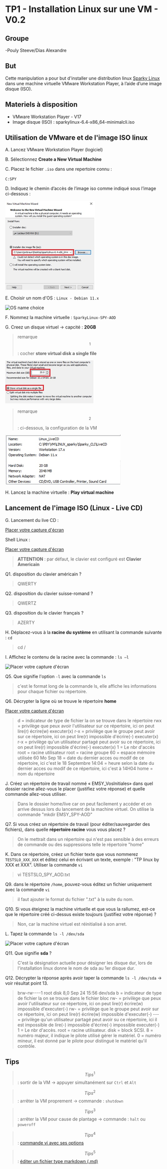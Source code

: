 # TP1 - Installation Linux sur une VM - V0.2
 
## Groupe
 
-Pouly Steeve/Dias Alexandre
 
## But
 
Cette manipulation a pour but d'installer une distribution linux [Sparky Linux](https://sparkylinux.org/) dans une machine virtuelle VMware Workstation Player, à l’aide d’une image disque (ISO).
 
## Materiels à disposition
 
- VMware Workstation Player - V17
- Image disque (ISO) : sparkylinux-6.4-x86_64-minimalcli.iso
 
## Utilisation de VMware et de l'image ISO linux
 
A. Lancez VMware Workstation Player (logiciel)  
 
B. Sélectionnez **Create a New Virtual Machine**
 
C. Placez le fichier `.iso` dans une repertoire connu :
 
`C:SPY`
 
D. Indiquez le chemin d’accès de l’image iso comme indiqué sous l’image ci-dessous :
 
![install image disk](/Images/Install_ISO.jpg)
 
E. Choisir un nom d'OS : `Linux - Debian 11.x`
 
![OS name choice](/Images/OS_Choice.jpg)
 
F. Nommez la machine virtuelle : `SparkyLinux-SPY-AOD`
 
G. Creez un disque virtuel -> capcité : **20GB**
 
> remarque$$^1$$ : cocher **store virtual disk a single file**
 
![Virtual disk](/Images/VirtualDisk.jpg)
 
> remarque$$^2$$ : ci-dessous, la configuration de la VM
 
![Virtual disk](/Images/VM_Config.jpg)
 
H. Lancez la machine virtuelle : **Play virtual machine**
 
## Lancement de l'image ISO (Linux - Live CD)
 
G. Lancement du live CD :
 
[Placer votre capture d'écran]()
 
Shell Linux :
 
[Placer votre capture d'écran](/Images/Shell_Linux.png)
 
> **ATTENTION** : par défaut, le clavier est configuré est **Clavier Americain**
 
Q1. disposition du clavier américain ?
 
> QWERTY
 
Q2. disposition du clavier suisse-romand ?
 
> QWERTZ
 
Q3. disposition du le clavier français ?
 
> AZERTY
 
 
H. Déplacez-vous à la **racine du système** en utilisant la commande suivante : `cd`
 
> cd /
 
I. Affichez le contenu de la racine avec la commande : `ls –l`	
 
![Placer votre capture d'écran]()
 
Q5. Que signifie l'option `-l` avec la commande `ls`
 
> c'est le format long de la commande ls, elle affiche les informations pour chaque fichier ou répertoire.
 
Q6. Décrypter la ligne où se trouve le répertoire **home**    
 
[Placer votre capture d'écran](/Images/Ligne_home.png)
 
> d = indicateur de type de fichier la on se trouve dans le répertoire
> rwx = privilège que peux avoir l'utilisateur sur ce répertoire, ici on peut lire(r) écrire(w) executer(x)
> r-x = privilège que le groupe peut avoir sur ce répertoire, ici on peut lire(r) impossible d'écrire(-) executer(x)
> r-x = privilège qu'un utilisateur partagé peut avoir su ce répertoire, ici on peut lire(r) impossible d'écrire(-) executer(x)
> 1 = Le nbr d'accès
> root = racine utilisateur
> root = racine groupe
> 60 = espace mémoire utilisée 60 Mo
> Sep 18 = date du dernier acces ou modif de ce répertoire, ici c'est le 18 Septembre
> 14:04 = heure selon la date du dernier acces ou modif de ce répertoire, ici c'est à 14H04
> home = nom du répertoire
 
J. Créez un répertoire de travail nommé « EMSY_VosInitiales» dans quel dossier racine allez-vous le placer (justifiez votre réponse) et quelle commande allez-vous utiliser.
 
> Dans le dossier home/live car on peut facilement y accéder et on arrive dessus lors du lancement de la machine virtuel.
> On utilise la commande "mkdir EMSY_SPY-AOD"
 
Q7. Si vous créez un répertoire de travail (pour éditer/sauvegarder des fichiers), dans quelle **répertoire racine** vous vous placez ?
 
> On le mettrait dans un répertoire qui n'est pas sensible à des erreurs de commande ou des suppressions telle le répertoire "home"
 
 
K. Dans ce répertoire, créez un fichier texte que vous nommerez `TESTSLO_XXX_XXX` et éditez celui en écrivant un texte, exemple : "TP linux by XXX et XXX".
	Utiliser la commande `vi`
 
> vi TESTSLO_SPY_AOD.txt
 
Q9. dans le répertoire `/home`, pouvez-vous éditez un fichier uniquement avec la commande `vi`
 
> il faut ajouter le format du fichier ".txt" à la suite du nom.
 
Q10. Si vous éteignez la machine virtuelle et que vous la rallumez, est-ce que le répertoire créé ci-dessus existe toujours (justifiez votre réponse) ?
 
> Non, car la machine virtuel est réinitialisé à son arret.
 
L. Tapez la commande `ls -l /dev/sda`
 
![Placer votre capture d'écran]()
 
Q11. Que signifie **sda** ?
 
> C'est la désignation actuelle pour désigner les disque dur, lors de l'installation linux donne le nom de sda au 1er disque dur.
 
Q12. Décrypter la réponse après avoir taper la commande `ls -l /dev/sda` -> voir résultat point 13.
 
> brw-rw----1 root disk 8,0 Sep 24 15:56 dev/sda
> b = indicateur de type de fichier la on se trouve dans le fichier bloc
> rw- = privilège que peux avoir l'utilisateur sur ce répertoire, ici on peut lire(r) écrire(w) impossible d'executer(-)
> rw- = privilège que le groupe peut avoir sur ce répertoire, ici on peut lire(r) écrire(w) impossible d'executer(-)
> --- = privilège qu'un utilisateur partagé peut avoir su ce répertoire, ici il est impossible de lire(-) impossible d'écrire(-) impossible executer(-)
> 1 = Le nbr d'accès.
> root = racine utilisateur.
> disk = block SCSI.
> 8 = numéro majeur, il indique le pilote utilisé gérer le matériel.
> 0 = numéro mineur, il est donné par le pilote pour distingué le matériel qu'il contrôle.
 
## Tips
 
> $$Tips^1$$ : sortir de la VM -> appuyer simultanément sur `Ctrl` et `Alt`
 
> $$Tips^2$$ : arrêter la VM proprement -> commande : `shutdown`
 
> $$Tips^3$$ : arrêter la VM pour cause de plantage -> commande : `halt` ou `poweroff`
 
> $$Tips^4$$ : [commande vi avec ses options](https://www.linuxtricks.fr/wiki/guide-de-sur-vi-utilisation-de-vi)
 
> $$Tips^5$$ : [éditer un fichier type markdown (.md)](https://ashki23.github.io/markdown-latex.html)
